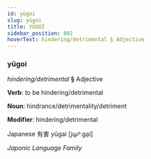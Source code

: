 ```yaml
---
id: yügoi
slug: yügoi
title: YÜGOİ
sidebar_position: 802
hoverText: hindering/detrimental § Adjective
---
```


### yügoi

*hindering/detrimental* **§** Adjective

**Verb**: to be hindering/detrimental

**Noun**: hindrance/detrimentality/detriment

**Modifier**: hindering/detrimental

Japanese 有害 yūgai [jɯ̟ᵝːɡa̠i]

*Japonic Language Family*